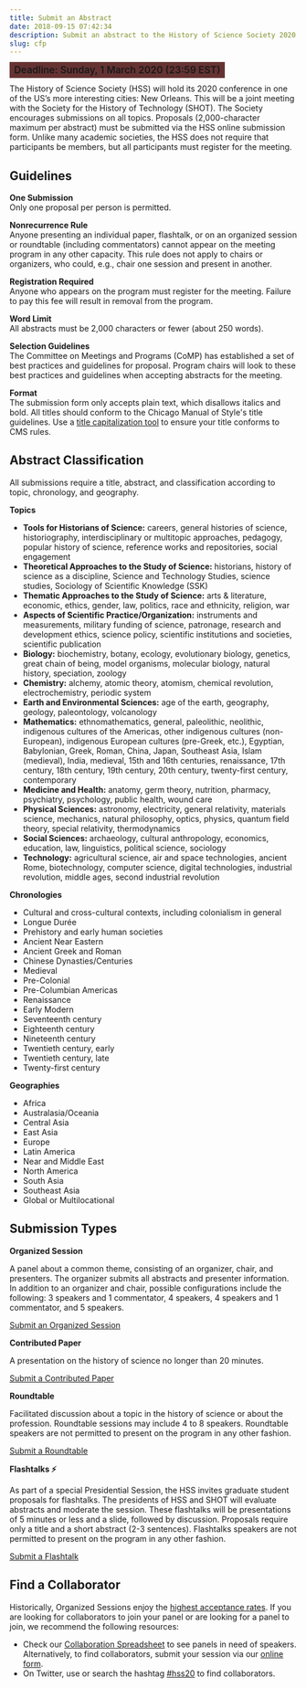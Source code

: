 ```yaml
---
title: Submit an Abstract
date: 2018-09-15 07:42:34
description: Submit an abstract to the History of Science Society 2020 Annual Meeting
slug: cfp
---
```


<span style="background: #663333; font-weight: 600; padding: .25rem .5rem; font-size: 1.2em">Deadline: Sunday, 1 March 2020 (23:59 EST)</span>

The History of Science Society (HSS) will hold its 2020 conference in one of the US’s more interesting cities: New Orleans. This will be a joint meeting with the Society for the History of Technology (SHOT). The Society encourages submissions on all topics. Proposals (2,000-character maximum per abstract) must be submitted via the HSS online submission form. Unlike many academic societies, the HSS does not require that participants be members, but all participants must register for the meeting.

## Guidelines

**One Submission**<br>
Only one proposal per person is permitted.

**Nonrecurrence Rule**<br>
Anyone presenting an individual paper, flashtalk, or on an organized session or roundtable (including commentators) cannot appear on the meeting program in any other capacity. This rule does not apply to chairs or organizers, who could, e.g., chair one session and present in another.

**Registration Required**<br>
Anyone who appears on the program must register for the meeting. Failure to pay this fee will result in removal from the program.

**Word Limit**<br>
All abstracts must be 2,000 characters or fewer (about 250 words).

**Selection Guidelines**<br>
The Committee on Meetings and Programs (CoMP) has established a set of best practices and guidelines for proposal. Program chairs will look to these best practices and guidelines when accepting abstracts for the meeting.

**Format**<br>
The submission form only accepts plain text, which disallows italics and bold. All titles should conform to the Chicago Manual of Style's title guidelines. Use a [title capitalization tool](https://thecapitalizer.com) to ensure your title conforms to CMS rules.

## Abstract Classification

All submissions require a title, abstract, and classification according to topic, chronology, and geography.

**Topics**

- **Tools for Historians of Science:** careers, general histories of science, historiography, interdisciplinary or multitopic approaches, pedagogy, popular history of science, reference works and repositories, social engagement
- **Theoretical Approaches to the Study of Science:** historians, history of science as a discipline, Science and Technology Studies, science studies, Sociology of Scientific Knowledge (SSK)
- **Thematic Approaches to the Study of Science:** arts & literature, economic, ethics, gender, law, politics, race and ethnicity, religion, war
- **Aspects of Scientific Practice/Organization:** instruments and measurements, military funding of science, patronage, research and development ethics, science policy, scientific institutions and societies, scientific publication
- **Biology:** biochemistry, botany, ecology, evolutionary biology, genetics, great chain of being, model organisms, molecular biology, natural history, speciation, zoology
- **Chemistry:** alchemy, atomic theory, atomism, chemical revolution, electrochemistry, periodic system
- **Earth and Environmental Sciences:** age of the earth, geography, geology, paleontology, volcanology
- **Mathematics:** ethnomathematics, general, paleolithic, neolithic, indigenous cultures of the Americas, other indigenous cultures (non-European), indigenous European cultures (pre-Greek, etc.), Egyptian, Babylonian, Greek, Roman, China, Japan, Southeast Asia, Islam (medieval), India, medieval, 15th and 16th centuries, renaissance, 17th century, 18th century, 19th century, 20th century, twenty-first century, contemporary
- **Medicine and Health:** anatomy, germ theory, nutrition, pharmacy, psychiatry, psychology, public health, wound care
- **Physical Sciences:** astronomy, electricity, general relativity, materials science, mechanics, natural philosophy, optics, physics, quantum field theory, special relativity, thermodynamics
- **Social Sciences:** archaeology, cultural anthropology, economics, education, law, linguistics, political science, sociology
- **Technology:** agricultural science, air and space technologies, ancient Rome, biotechnology, computer science, digital technologies, industrial revolution, middle ages, second industrial revolution

**Chronologies**

- Cultural and cross-cultural contexts, including colonialism in general
- Longue Durée
- Prehistory and early human societies
- Ancient Near Eastern
- Ancient Greek and Roman
- Chinese Dynasties/Centuries
- Medieval
- Pre-Colonial
- Pre-Columbian Americas
- Renaissance
- Early Modern
- Seventeenth century
- Eighteenth century
- Nineteenth century
- Twentieth century, early
- Twentieth century, late
- Twenty-first century

**Geographies**

- Africa
- Australasia/Oceania
- Central Asia
- East Asia
- Europe
- Latin America
- Near and Middle East
- North America
- South Asia
- Southeast Asia
- Global or Multilocational

## Submission Types

<div class="submission-type">

<div class="submission-type__item">

<div>

**Organized Session**

A panel about a common theme, consisting of an organizer, chair, and presenters. The organizer submits all abstracts and presenter information. In addition to an organizer and chair, possible configurations include the following: 3 speakers and 1 commentator, 4 speakers, 4 speakers and 1 commentator, and 5 speakers.

</div>

<a href="https://hssonline.formstack.com/forms/organized_session" class="external-link">Submit an Organized Session</a>

</div>

<div class="submission-type__item">
<div>

**Contributed Paper**

A presentation on the history of science no longer than 20 minutes.

</div>

<a href="https://hssonline.formstack.com/forms/contributed_paper" class="external-link">Submit a Contributed Paper</a>

</div>
<div class="submission-type__item">
<div>

**Roundtable**

Facilitated discussion about a topic in the history of science or about the profession. Roundtable sessions may include 4 to 8 speakers. Roundtable speakers are not permitted to present on the program in any other fashion.

</div>

<a href="https://hssonline.formstack.com/forms/roundtable" class="external-link">Submit a Roundtable</a>

</div>
<div class="submission-type__item">
<div>

**Flashtalks ⚡**

As part of a special Presidential Session, the HSS invites graduate student proposals for flashtalks. The presidents of HSS and SHOT will evaluate abstracts and moderate the session. These flashtalks will be presentations of 5 minutes or less and a slide, followed by discussion. Proposals require only a title and a short abstract (2-3 sentences). Flashtalks speakers are not permitted to present on the program in any other fashion.

</div>

<a href="https://hssonline.formstack.com/forms/flashtalk" class="external-link">Submit a Flashtalk</a>

</div>
</div>

## Find a Collaborator

Historically, Organized Sessions enjoy the [highest acceptance rates](https://hssonline.org/report/submissions/#acceptance-and-rejection-rates). If you are looking for collaborators to join your panel or are looking for a panel to join, we recommend the following resources:

- Check our [Collaboration Spreadsheet](https://docs.google.com/spreadsheets/d/17DK9wBx_V4UvyNB747hbSaAGkBct4h9Gjg0S5T9Jl0k/edit?usp=sharing) to see panels in need of speakers. Alternatively, to find collaborators, submit your session via our [online form](https://hssonline.formstack.com/forms/collaboration).
- On Twitter, use or search the hashtag [#hss20](https://twitter.com/search?q=%23hss20) to find collaborators.

